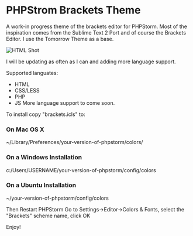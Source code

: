 # PHPStrom Brackets Theme

A work-in progress theme of the brackets editor for PHPStorm.  Most of the inspiration comes from the Sublime Text 2 Port and of course the Brackets Editor. I use the Tomorrow Theme as a base.

![HTML Shot](https://raw.github.com/hjgarcia1/phpstorm-brackets/master/html-shot.png)

I will be updating as often as I can and adding more language support.

Supported languates:
* HTML
* CSS/LESS
* PHP
* JS
More language support to come soon.

To install copy "brackets.icls" to:
### On Mac OS X
~/Library/Preferences/your-version-of-phpstorm/colors/

### On a Windows Installation
c:/Users/USERNAME/your-version-of-phpstorm/config/colors

### On a Ubuntu Installation
~/your-version-of-phpstorm/config/colors

Then Restart PHPStorm
Go to Settings->Editor->Colors & Fonts, select the "Brackets" scheme name, click OK

Enjoy!
